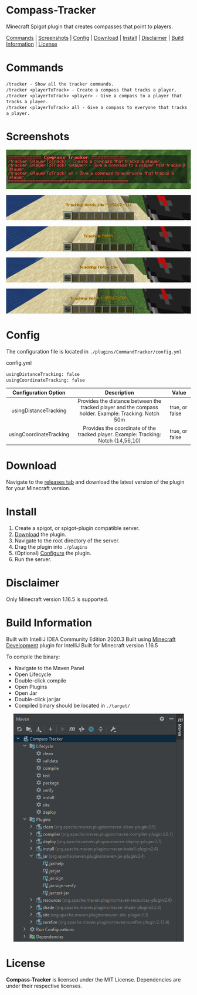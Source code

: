 # Compass-Tracker
 Minecraft Spigot plugin that creates compasses that point to players.
 
 [Commands](#cmds) | [Screenshots](#screenshots) | [Config](#config) | [Download](#download) | [Install](#install) | [Disclaimer](#disclaimer) | [Build Information](#buildinfo) | [License](#license)
 
# <a name="cmds"></a>Commands

    /tracker - Show all the tracker commands.
    /tracker <playerToTrack> - Create a compass that tracks a player.
    /tracker <playerToTrack> <player> - Give a compass to a player that tracks a player.
    /tracker <playerToTrack> all - Give a compass to everyone that tracks a player.

# <a name="screenshots"></a>Screenshots

<p align="center">
  <img src="https://github.com/kdserra/Compass-Tracker/blob/main/thumbnails/help.png?raw=true"/>
</p>

<p align="center">
  <img src="https://github.com/kdserra/Compass-Tracker/blob/main/thumbnails/all.png?raw=true"/>
</p>

<p align="center">
  <img src="https://github.com/kdserra/Compass-Tracker/blob/main/thumbnails/name.png?raw=true"/>
</p>

<p align="center">
  <img src="https://github.com/kdserra/Compass-Tracker/blob/main/thumbnails/dist.png?raw=true"/>
</p>

<p align="center">
  <img src="https://github.com/kdserra/Compass-Tracker/blob/main/thumbnails/cord.png?raw=true"/>
</p>

# <a name="config"></a>Config

The configuration file is located in `./plugins/CommandTracker/config.yml`

config.yml

    usingDistanceTracking: false
    usingCoordinateTracking: false


|   Configuration Option  |                                               Description                                              | Value          |
|:-----------------------:|:------------------------------------------------------------------------------------------------------:|----------------|
|  usingDistanceTracking  | Provides the distance between the tracked player and the compass holder.  Example: Tracking: Notch 50m | true, or false |
| usingCoordinateTracking |           Provides the coordinate of the tracked player.  Example: Tracking: Notch (14,56,10)          | true, or false |

# <a name="download"></a>Download

Navigate to the [releases tab](https://github.com/kdserra/Compass-Tracker/releases) and download the latest version of the plugin for your Minecraft version.

# <a name="install"></a>Install

 1. Create a spigot, or spigot-plugin compatible server.
 2. [Download](#download) the plugin.
 3. Navigate to the root directory of the server.
 4. Drag the plugin into `./plugins`
 5. (Optional) [Configure](#config) the plugin.
 6. Run the server.

# <a name="download"></a>Disclaimer

Only Minecraft version 1.16.5 is supported.

# <a name="buildinfo"></a>Build Information

Built with IntelliJ IDEA Community Edition 2020.3
Built using [Minecraft Development](https://plugins.jetbrains.com/plugin/8327-minecraft-development) plugin for IntelliJ
Built for Minecraft version 1.16.5

To compile the binary:

 - Navigate to the Maven Panel
 - Open Lifecycle
 - Double-click compile
 - Open Plugins
 - Open Jar
 - Double-click jar:jar
 - Compiled binary should be located in `./target/`

<p align="center">
  <img src="https://github.com/kdserra/Compass-Tracker/blob/main/thumbnails/maven-panel.png?raw=true"/>
</p>

# <a name="license"></a>License

**Compass-Tracker** is licensed under the MIT License.  Dependencies are under their respective licenses.
